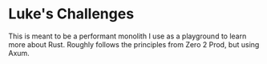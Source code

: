 # Luke's Challenges

This is meant to be a performant monolith I use as a playground to learn more
about Rust. Roughly follows the principles from Zero 2 Prod, but using Axum.

